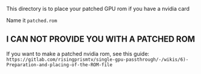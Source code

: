 This directory is to place your patched GPU rom if you have a nvidia card

Name it `patched.rom`

## I CAN NOT PROVIDE YOU WITH A PATCHED ROM
If you want to make a patched nvidia rom, see this guide: `https://gitlab.com/risingprismtv/single-gpu-passthrough/-/wikis/6)-Preparation-and-placing-of-the-ROM-file`
